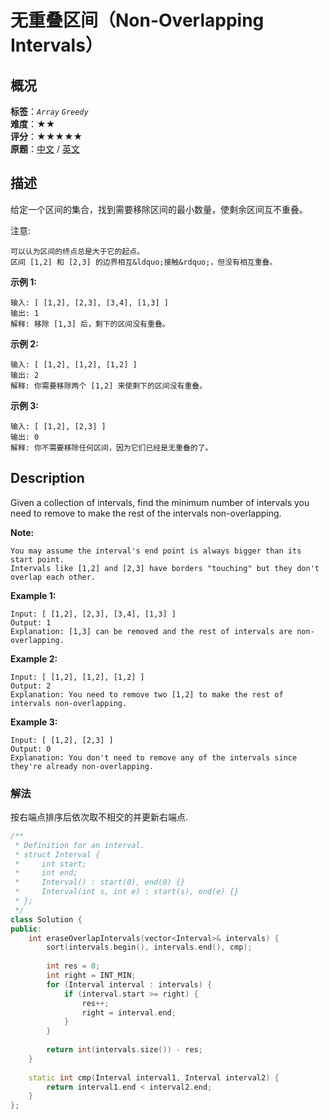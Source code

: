 # 无重叠区间（Non-Overlapping Intervals）
## 概况
**标签**：*`Array`*  *`Greedy`*<br>
**难度**：★★<br>
**评分**：★★★★★<br>
**原题**：[中文](https://leetcode-cn.com/problems/non-overlapping-intervals) / [英文](https://leetcode.com/problems/non-overlapping-intervals)

## 描述
给定一个区间的集合，找到需要移除区间的最小数量，使剩余区间互不重叠。

注意:

	可以认为区间的终点总是大于它的起点。
	区间 [1,2] 和 [2,3] 的边界相互&ldquo;接触&rdquo;，但没有相互重叠。

**示例 1:**
```
输入: [ [1,2], [2,3], [3,4], [1,3] ]
输出: 1
解释: 移除 [1,3] 后，剩下的区间没有重叠。
```

**示例 2:**
```
输入: [ [1,2], [1,2], [1,2] ]
输出: 2
解释: 你需要移除两个 [1,2] 来使剩下的区间没有重叠。
```

**示例 3:**
```
输入: [ [1,2], [2,3] ]
输出: 0
解释: 你不需要移除任何区间，因为它们已经是无重叠的了。
```

## Description
Given a collection of intervals, find the minimum number of intervals you need to remove to make the rest of the intervals non-overlapping.

**Note:**

    You may assume the interval's end point is always bigger than its start point.
    Intervals like [1,2] and [2,3] have borders "touching" but they don't overlap each other.

**Example 1:**
```
Input: [ [1,2], [2,3], [3,4], [1,3] ]
Output: 1
Explanation: [1,3] can be removed and the rest of intervals are non-overlapping.
```

**Example 2:**
```
Input: [ [1,2], [1,2], [1,2] ]
Output: 2
Explanation: You need to remove two [1,2] to make the rest of intervals non-overlapping.
```

**Example 3:**
```
Input: [ [1,2], [2,3] ]
Output: 0
Explanation: You don't need to remove any of the intervals since they're already non-overlapping.
```

### 解法
按右端点排序后依次取不相交的并更新右端点.
```c++
/**
 * Definition for an interval.
 * struct Interval {
 *     int start;
 *     int end;
 *     Interval() : start(0), end(0) {}
 *     Interval(int s, int e) : start(s), end(e) {}
 * };
 */
class Solution {
public:
    int eraseOverlapIntervals(vector<Interval>& intervals) {
        sort(intervals.begin(), intervals.end(), cmp);
        
        int res = 0;
        int right = INT_MIN;
        for (Interval interval : intervals) {
            if (interval.start >= right) {
                res++;
                right = interval.end;
            }
        }
        
        return int(intervals.size()) - res;
    }
    
    static int cmp(Interval interval1, Interval interval2) {
        return interval1.end < interval2.end;
    }
};
```